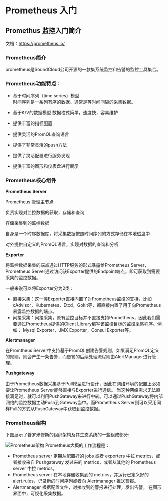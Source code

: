 # Prometheus 入门
## Promethus 监控入门简介

文档：https://prometheus.io/

### Prometheus简介

prometheus是SoundCloud公司开源的一款集系统监控和告警的监控工具集合。

### Prometheus功能特点：

* 基于时间序列（time series）模型  
时间序列是一系列有序的数据。通常是等时间间隔的采集数据。

* 基于K/V的数据模型
数据格式简单，速度快，容易维护

* 提供丰富的指标配置
  
* 提供灵活的PromQL查询语言

* 提供了非常灵活的push方法

* 提供了灵活配置进行服务发现

* 提供丰富的图形和仪表盘进行展示

### Prometheus核心组件

**Prometheus Server**

Prometheus 管理主节点

负责实现对监控数据的获取，存储和查询

存储采集到的监控数据

自身是一个时序数据库，将采集数据按照时间序列的方式存储在本地磁盘中

对外提供自定义的PromQL语言，实现对数据的查询和分析

**Exporter**

将监控数据采集的端点通过HTTP服务的形式暴露给Prometheus Server，Prometheus Server通过访问该Exporter提供的Endpoint端点，即可获取到需要采集的监控数据。

一般来说可以将Exporter分为2类：

* 直接采集：这一类Exporter直接内置了对Prometheus监控的支持，比如cAdvisor，Kubernetes，Etcd，Gokit等，都直接内置了用于向Prometheus暴露监控数据的端点。
* 间接采集：间接采集，原有监控目标并不直接支持Prometheus，因此我们需要通过Prometheus提供的Client Library编写该监控目标的监控采集程序。例如： Mysql Exporter，JMX Exporter，Consul Exporter等。

**Alertmanager**

在Promtheus Server中支持基于PromQL创建告警规则，如果满足PromQL定义的规则，则会产生一条告警，而告警的后续处理流程则由AlertManager进行管理。

**Pushgateway**

由于Prometheus数据采集基于Pull模型进行设计，因此在网络环境的配置上必须要让Prometheus Server能够直接与Exporter进行通信。 当这种网络需求无法直接满足时，就可以利用PushGateway来进行中转。可以通过PushGateway将内部网络的监控数据主动Push到Gateway当中。而Prometheus Server则可以采用同样Pull的方式从PushGateway中获取到监控数据。

### Prometheus架构

下图展示了普罗米修斯的组织架构及其生态系统的一些组成部分:

![Prometheus架构](https://prometheus.io/assets/architecture.png "Prometheus架构")
Prometheus大概的工作流程是：
* Prometheus server 定期从配置好的 jobs 或者 exporters 中拉 metrics，或者接收来自 Pushgateway 发过来的 metrics，或者从其他的 Prometheus server 中拉 metrics。
* Prometheus server 在本地存储收集到的 metrics，并运行已定义好的 alert.rules，记录新的时间序列或者向 Alertmanager 推送警报。
* Alertmanager 根据配置文件，对接收到的警报进行处理，发出告警。
在图形界面中，可视化采集数据。
